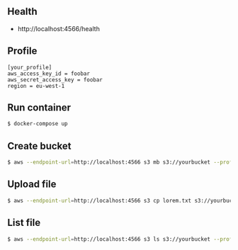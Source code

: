 ## Health
  - http://localhost:4566/health

## Profile
```
[your_profile]
aws_access_key_id = foobar
aws_secret_access_key = foobar
region = eu-west-1
```


## Run container
```bash
$ docker-compose up
```

## Create bucket
```bash
$ aws --endpoint-url=http://localhost:4566 s3 mb s3://yourbucket --profile your_profile
```

## Upload file
```bash
$ aws --endpoint-url=http://localhost:4566 s3 cp lorem.txt s3://yourbucket --profile your_profile
```

## List file
```bash
$ aws --endpoint-url=http://localhost:4566 s3 ls s3://yourbucket --profile your_profile
```